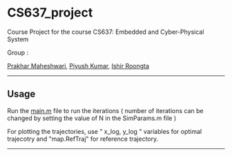 # CS637_project
Course Project for the course CS637: Embedded and Cyber-Physical System

Group :

[Prakhar Maheshwari](https://github.com/harpArk614), [Piyush Kumar](https://github.com/kpiyush25), [Ishir Roongta](https://github.com/isro01)

---

## Usage

Run the [main.m](https://github.com/isro01/cs637_project/blob/main/core/main.m) file to run the iterations ( number of iterations can be changed by setting the value of N in the SimParams.m file )

For plotting the trajectories, use " x_log, y_log " variables for optimal trajecotry and "map.RefTraj" for reference trajectory.

---
